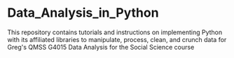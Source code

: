 # Data_Analysis_in_Python
This repository contains tutorials and instructions on implementing Python with its affiliated libraries to manipulate, process, clean, and crunch data for Greg's QMSS G4015 Data Analysis for the Social Science course
